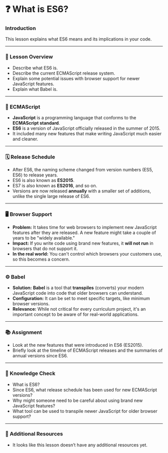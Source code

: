 # ❓ What is ES6?

### Introduction
This lesson explains what ES6 means and its implications in your code.

---
### 📝 Lesson Overview
* Describe what ES6 is.
* Describe the current ECMAScript release system.
* Explain some potential issues with browser support for newer JavaScript features.
* Explain what Babel is.

---
### 📜 ECMAScript
* **JavaScript** is a programming language that conforms to the **ECMAScript standard**.
* **ES6** is a version of JavaScript officially released in the summer of 2015.
* It included many new features that make writing JavaScript much easier and cleaner.

---
### 🗓️ Release Schedule
* After ES6, the naming scheme changed from version numbers (ES5, ES6) to release years.
* ES6 is also known as **ES2015**.
* ES7 is also known as **ES2016**, and so on.
* Versions are now released **annually** with a smaller set of additions, unlike the single large release of ES6.

---
### 🖥️ Browser Support
* **Problem:** It takes time for web browsers to implement new JavaScript features after they are released. A new feature might take a couple of years to be "widely available."
* **Impact:** If you write code using brand new features, it **will not run** in browsers that do not support it.
* **In the real world:** You can't control which browsers your customers use, so this becomes a concern.

---
### ⚙️ Babel
* **Solution:** **Babel** is a tool that **transpiles** (converts) your modern JavaScript code into code that older browsers can understand.
* **Configuration:** It can be set to meet specific targets, like minimum browser versions.
* **Relevance:** While not critical for every curriculum project, it's an important concept to be aware of for real-world applications.

---
### 📚 Assignment
* Look at the new features that were introduced in ES6 (ES2015).
* Briefly look at the timeline of ECMAScript releases and the summaries of annual versions since ES6.

---
### 🤔 Knowledge Check
* What is ES6?
* Since ES6, what release schedule has been used for new ECMAScript versions?
* Why might someone need to be careful about using brand new JavaScript features?
* What tool can be used to transpile newer JavaScript for older browser support?

---
### 🔗 Additional Resources
* It looks like this lesson doesn’t have any additional resources yet.